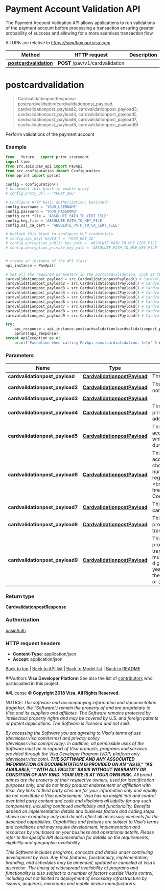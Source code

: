 # Payment Account Validation API
The Payment Account Validation API allows applications to run validations of the payment account before processing a transaction ensuring greater probability of success and allowing for a more seamless transaction flow.

All URIs are relative to *https://sandbox.api.visa.com*

Method | HTTP request | Description
------------- | ------------- | -------------
[**postcardvalidation**](PavApi.md#postcardvalidation) | **POST** /pav/v1/cardvalidation | 


# **postcardvalidation**
> CardvalidationpostResponse postcardvalidation(cardvalidationpost_payload, cardvalidationpost_payload2, cardvalidationpost_payload3, cardvalidationpost_payload4, cardvalidationpost_payload5, cardvalidationpost_payload6, cardvalidationpost_payload7, cardvalidationpost_payload8, cardvalidationpost_payload9)



Perform validations of the payment account

### Example 
```python
from __future__ import print_statement
import time
from src.apis.pav_api import PavApi
from src.configuration import Configuration
from pprint import pprint

config = Configuration()
# Uncomment this block to enable proxy
# config.proxy_url = 'PROXY_URL'

# Configure HTTP basic authorization: basicAuth
config.username = 'YOUR_USERNAME'
config.password = 'YOUR_PASSWORD'
config.cert_file = 'ABSOLUTE_PATH_TO_CERT_FILE'
config.key_file = 'ABSOLUTE_PATH_TO_KEY_FILE'
config.ssl_ca_cert = 'ABSOLUTE_PATH_TO_CA_CERT_FILE'

# Unblock this block to configure MLE credentials
# config.api_key['keyId'] = 'YOUR_KEY_ID'
# config.encryption_public_key_path = 'ABSOLUTE_PATH_TO_MLE_CERT_FILE'
# config.decryption_private_key_path = 'ABSOLUTE_PATH_TO_MLE_KEY_FILE'


# create an instance of the API class
api_instance = PavApi()

# Set all the required parameters in the postcardvalidation. Look at the documentation for further clarification.
cardvalidationpost_payload = src.CardvalidationpostPayload() # CardvalidationpostPayload | The primary account number for which account validations are being performed
cardvalidationpost_payload2 = src.CardvalidationpostPayload() # CardvalidationpostPayload | The expiration date for the primaryAccountNumber in the request. The date should not be a past date.</br>Required when the cvv2Value is present.
cardvalidationpost_payload3 = src.CardvalidationpostPayload() # CardvalidationpostPayload | 
cardvalidationpost_payload4 = src.CardvalidationpostPayload() # CardvalidationpostPayload | The cardCvv2Value value provided by the account holder for the primaryAccountNumber in the request.</br>Required when addressVerificationResults is not present.
cardvalidationpost_payload5 = src.CardvalidationpostPayload() # CardvalidationpostPayload | This is an optional field.  The clients of Funds Transfer APIs can choose to provide acquiringBin for reporting purpose.  The Bank Identification Number (BIN) under which your Funds Transfer is registered. This must match the information provided during enrollment.
cardvalidationpost_payload6 = src.CardvalidationpostPayload() # CardvalidationpostPayload | This is an optional field. If acquiringBin is provided, it is highly recommended that acquirerCountryCode is also provided.</br>The clients of Funds Transfer APIs can choose to provide acquirerCountryCode for reporting purpose.</br>Use a 3-digit numeric country code for the country where the Funds Transfer solution is registered. This must match the information provided during program enrollment.<br>Refer to <a href=\"/request_response_codes#iso_country_and_currency_codes\">ISO Codes</a>
cardvalidationpost_payload7 = src.CardvalidationpostPayload() # CardvalidationpostPayload | This is an optional field. The clients of Funds Transfer APIs can choose to provide card acceptor information for reporting purposes.
cardvalidationpost_payload8 = src.CardvalidationpostPayload() # CardvalidationpostPayload | This is an optional field. It is recommended that the clients of Funds Transfer APIs provide systemsTraceAuditNumber for tie the calls with a single funds transfer transaction.
cardvalidationpost_payload9 = src.CardvalidationpostPayload() # CardvalidationpostPayload | This is an optional field. It is recommended that the clients of Funds Transfer APIs provide retrievalReferenceNumber for tie the calls with a single funds transfer transaction.</br>Recommended Format: ydddhhnnnnnn</br>The first fours digits must be a valid yddd date in the Julian date format, where the first digit = 0-9 (last digit of current year) and the next three digits = 001-366 (number of the day in the year).</br>hh can be the two digit hour in a 24 hour clock (00-23) during which the transaction is performed.</br>nnnnnn can be the systemsTraceAuditNumber or any 6 digit number.

try: 
    api_response = api_instance.postcardvalidation(cardvalidationpost_payload, cardvalidationpost_payload2, cardvalidationpost_payload3, cardvalidationpost_payload4, cardvalidationpost_payload5, cardvalidationpost_payload6, cardvalidationpost_payload7, cardvalidationpost_payload8, cardvalidationpost_payload9)
    pprint(api_response)
except ApiException as e:
    print("Exception when calling PavApi->postcardvalidation: %s\n" % e)
```

### Parameters

Name | Type | Description  | Notes
------------- | ------------- | ------------- | -------------
 **cardvalidationpost_payload** | [**CardvalidationpostPayload**](CardvalidationpostPayload.md)| The primary account number for which account validations are being performed | 
 **cardvalidationpost_payload2** | [**CardvalidationpostPayload**](CardvalidationpostPayload.md)| The expiration date for the primaryAccountNumber in the request. The date should not be a past date.&lt;/br&gt;Required when the cvv2Value is present. | 
 **cardvalidationpost_payload3** | [**CardvalidationpostPayload**](CardvalidationpostPayload.md)|  | 
 **cardvalidationpost_payload4** | [**CardvalidationpostPayload**](CardvalidationpostPayload.md)| The cardCvv2Value value provided by the account holder for the primaryAccountNumber in the request.&lt;/br&gt;Required when addressVerificationResults is not present. | 
 **cardvalidationpost_payload5** | [**CardvalidationpostPayload**](CardvalidationpostPayload.md)| This is an optional field.  The clients of Funds Transfer APIs can choose to provide acquiringBin for reporting purpose.  The Bank Identification Number (BIN) under which your Funds Transfer is registered. This must match the information provided during enrollment. | 
 **cardvalidationpost_payload6** | [**CardvalidationpostPayload**](CardvalidationpostPayload.md)| This is an optional field. If acquiringBin is provided, it is highly recommended that acquirerCountryCode is also provided.&lt;/br&gt;The clients of Funds Transfer APIs can choose to provide acquirerCountryCode for reporting purpose.&lt;/br&gt;Use a 3-digit numeric country code for the country where the Funds Transfer solution is registered. This must match the information provided during program enrollment.&lt;br&gt;Refer to &lt;a href&#x3D;\&quot;/request_response_codes#iso_country_and_currency_codes\&quot;&gt;ISO Codes&lt;/a&gt; | 
 **cardvalidationpost_payload7** | [**CardvalidationpostPayload**](CardvalidationpostPayload.md)| This is an optional field. The clients of Funds Transfer APIs can choose to provide card acceptor information for reporting purposes. | 
 **cardvalidationpost_payload8** | [**CardvalidationpostPayload**](CardvalidationpostPayload.md)| This is an optional field. It is recommended that the clients of Funds Transfer APIs provide systemsTraceAuditNumber for tie the calls with a single funds transfer transaction. | 
 **cardvalidationpost_payload9** | [**CardvalidationpostPayload**](CardvalidationpostPayload.md)| This is an optional field. It is recommended that the clients of Funds Transfer APIs provide retrievalReferenceNumber for tie the calls with a single funds transfer transaction.&lt;/br&gt;Recommended Format: ydddhhnnnnnn&lt;/br&gt;The first fours digits must be a valid yddd date in the Julian date format, where the first digit &#x3D; 0-9 (last digit of current year) and the next three digits &#x3D; 001-366 (number of the day in the year).&lt;/br&gt;hh can be the two digit hour in a 24 hour clock (00-23) during which the transaction is performed.&lt;/br&gt;nnnnnn can be the systemsTraceAuditNumber or any 6 digit number. | 

### Return type

[**CardvalidationpostResponse**](CardvalidationpostResponse.md)

### Authorization

[basicAuth](../README.md#basicAuth)

### HTTP request headers

 - **Content-Type**: application/json
 - **Accept**: application/json

[Back to top](#)   |   [Back to API list](../README.md#documentation-for-api-endpoints)   |   [Back to Model list](../README.md#documentation-for-models)   |   [Back to README](../README.md)


##Authors
**Visa Developer Platform**
See also the list of [contributors](https://github.com/visa/java-sample-code/graphs/contributors) who participated in this project.

##License
**© Copyright 2018 Visa. All Rights Reserved.**

*NOTICE: The software and accompanying information and documentation (together, the “Software”) remain the property of
and are proprietary to Visa and its suppliers and affiliates. The Software remains protected by intellectual property
rights and may be covered by U.S. and foreign patents or patent applications. The Software is licensed and not sold.*

*By accessing the Software you are agreeing to Visa's terms of use (developer.visa.com/terms) and privacy policy (developer.visa.com/privacy).
In addition, all permissible uses of the Software must be in support of Visa products, programs and services provided
through the Visa Developer Program (VDP) platform only (developer.visa.com). **THE SOFTWARE AND ANY ASSOCIATED
INFORMATION OR DOCUMENTATION IS PROVIDED ON AN “AS IS,” “AS AVAILABLE,” “WITH ALL FAULTS” BASIS WITHOUT WARRANTY OR
CONDITION OF ANY KIND. YOUR USE IS AT YOUR OWN RISK.** All brand names are the property of their respective owners, used for identification purposes only, and do not imply
product endorsement or affiliation with Visa. Any links to third party sites are for your information only and equally
do not constitute a Visa endorsement. Visa has no insight into and control over third party content and code and disclaims
all liability for any such components, including continued availability and functionality. Benefits depend on implementation
details and business factors and coding steps shown are exemplary only and do not reflect all necessary elements for the
described capabilities. Capabilities and features are subject to Visa’s terms and conditions and may require development,
implementation and resources by you based on your business and operational details. Please refer to the specific
API documentation for details on the requirements, eligibility and geographic availability.*

*This Software includes programs, concepts and details under continuing development by Visa. Any Visa features,
functionality, implementation, branding, and schedules may be amended, updated or canceled at Visa’s discretion.
The timing of widespread availability of programs and functionality is also subject to a number of factors outside Visa’s control,
including but not limited to deployment of necessary infrastructure by issuers, acquirers, merchants and mobile device manufacturers.*